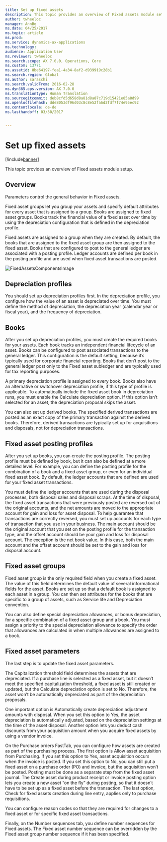 ```yaml
---
title: Set up fixed assets
description: This topic provides an overview of Fixed assets module setup.
author: twheeloc
manager: AnnBe
ms.date: 04/25/2017
ms.topic: article
ms.prod: 
ms.service: dynamics-ax-applications
ms.technology: 
audience: Application User
ms.reviewer: twheeloc
ms.search.scope: AX 7.0.0, Operations, Core
ms.custom: 13771
ms.assetid: 8be64197-fea1-4a34-8af2-d939919c28b1
ms.search.region: Global
ms.author: saraschi
ms.search.validFrom: 2016-02-28
ms.dyn365.ops.version: AX 7.0.0
ms.translationtype: Human Translation
ms.sourcegitcommit: deb8cfd5d658d8a81d8a87c719d15421e85a8d99
ms.openlocfilehash: dde8053df96d03c8c8e52fa6d2fdf7f74e95ec92
ms.contentlocale: de-de
ms.lasthandoff: 03/30/2017


---
```


# <a name="set-up-fixed-assets"></a>Set up fixed assets

[!include[banner](../includes/banner.md)]


This topic provides an overview of Fixed assets module setup.

<a name="overview"></a>Overview
--------
Parameters control the general behavior in Fixed assets.

Fixed asset groups let you group your assets and specify default attributes for every asset that is assigned to a group. Books are assigned to fixed asset groups. Books track the financial value of a fixed asset over time by using the depreciation configuration that is defined in the depreciation profile.

Fixed assets are assigned to a group when they are created. By default, the books that are assigned to the fixed asset group are then assigned to the fixed asset. Books that are configured to post to the general ledger are associated with a posting profile. Ledger accounts are defined per book in the posting profile and are used when fixed asset transactions are posted. 

![FixedAssetsComponentsImage](./media/FAComponents_Updated.png)

## <a name="depreciation-profiles"></a>Depreciation profiles
You should set up depreciation profiles first. In the depreciation profile, you configure how the value of an asset is depreciated over time. You must define the method of depreciation, the depreciation year (calendar year or fiscal year), and the frequency of depreciation.

## <a name="books"></a>Books
After you set up depreciation profiles, you must create the required books for your assets. Each book tracks an independent financial lifecycle of an asset. Books can be configured to post associated transactions to the general ledger. This configuration is the default setting, because it’s typically used for corporate financial reporting. Books that don’t post to the general ledger post only to the Fixed asset subledger and are typically used for tax reporting purposes.

A primary depreciation profile is assigned to every book. Books also have an alternative or switchover depreciation profile, if this type of profile is applicable. To automatically include the fixed asset book in depreciation runs, you must enable the Calculate depreciation option. If this option isn’t selected for an asset, the depreciation proposal skips the asset.

You can also set up derived books. The specified derived transactions are posted as an exact copy of the primary transaction against the derived books. Therefore, derived transactions are typically set up for acquisitions and disposals, not for depreciation transactions.

## <a name="fixed-asset-posting-profiles"></a>Fixed asset posting profiles
After you set up books, you can create the posting profile. The posting profile must be defined by book, but it can also be defined at a more detailed level. For example, you can define the posting profile for the combination of a book and a fixed asset group, or even for an individual fixed asset book. By default, the ledger accounts that are defined are used for your fixed asset transactions.

You must define the ledger accounts that are used during the disposal processes, both disposal sales and disposal scraps. At the time of disposal, the fixed asset transactions that were previously posted are reversed out of the original accounts, and the net amounts are moved to the appropriate account for gain and loss for asset disposal. To help guarantee that transactions are correctly reversed, you must set up accounts for each type of transaction that you use in your business. The main account should be the original account that you set on the posting profile for the transaction type, and the offset account should be your gain and loss for disposal account. The exception is the net book value. In this case, both the main account and the offset account should be set to the gain and loss for disposal account.

## <a name="fixed-asset-groups"></a>Fixed asset groups
Fixed asset group is the only required field when you create a fixed asset. The value of this field determines the default value of several informational fields for the asset. Books are set up so that a default book is assigned to each asset in a group. You can then set attributes for the books that are specific to a group of assets, such as Service life and Depreciation convention.

You can also define special depreciation allowances, or bonus depreciation, for a specific combination of a fixed asset group and a book. You must assign a priority to the special depreciation allowance to specify the order that allowances are calculated in when multiple allowances are assigned to a book.

## <a name="fixed-asset-parameters"></a>Fixed asset parameters
The last step is to update the fixed asset parameters.

The Capitalization threshold field determines the assets that are depreciated. If a purchase line is selected as a fixed asset, but it doesn’t meet the specified capitalization threshold, a fixed asset is still created or updated, but the Calculate depreciation option is set to No. Therefore, the asset won’t be automatically depreciated as part of the depreciation proposals.

One important option is Automatically create depreciation adjustment amounts with disposal. When you set this option to Yes, the asset depreciation is automatically adjusted, based on the depreciation settings at the time of the asset disposal. Another option lets you deduct cash discounts from your acquisition amount when you acquire fixed assets by using a vendor invoice.

On the Purchase orders FastTab, you can configure how assets are created as part of the purchasing process. The first option is Allow asset acquisition from Purchasing. If you set this option to Yes, asset acquisition occurs when the invoice is posted. If you set this option to No, you can still put a fixed asset on a purchase order (PO) and invoice, but the acquisition won’t be posted. Posting must be done as a separate step from the fixed asset journal. The Create asset during product receipt or invoice posting option lets you create a new asset “on the fly” during posting, so that it doesn’t have to be set up as a fixed asset before the transaction. The last option, Check for fixed assets creation during line entry, applies only to purchase requisitions.

You can configure reason codes so that they are required for changes to a fixed asset or for specific fixed asset transactions.

Finally, on the Number sequences tab, you define number sequences for Fixed assets. The Fixed asset number sequence can be overridden by the Fixed asset group number sequence if it has been specified.




